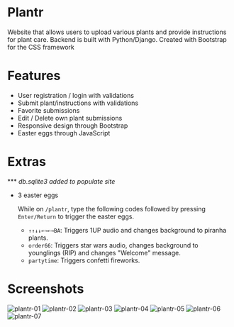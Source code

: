 # Plantr
Website that allows users to upload various plants and provide instructions for plant care. Backend is built with Python/Django. Created with Bootstrap for the CSS framework

# Features
- User registration / login with validations
- Submit plant/instructions with validations
- Favorite submissions
- Edit / Delete own plant submissions
- Responsive design through Bootstrap
- Easter eggs through JavaScript

# Extras
*** *db.sqlite3 added to populate site*
- 3 easter eggs

  While on `/plantr`, type the following codes followed by pressing `Enter/Return` to trigger the easter eggs.
  - `↑↑↓↓←→←→BA`: Triggers 1UP audio and changes background to piranha plants.
  - `order66`: Triggers star wars audio, changes background to younglings (RIP) and changes "Welcome" message.
  - `partytime`: Triggers confetti fireworks.

# Screenshots
![plantr-01](https://user-images.githubusercontent.com/65821328/122810980-d1a99500-d284-11eb-9465-153084deb0b5.png)
![plantr-02](https://user-images.githubusercontent.com/65821328/122810988-d4a48580-d284-11eb-8889-4557a55233bf.png)
![plantr-03](https://user-images.githubusercontent.com/65821328/122810993-d66e4900-d284-11eb-804c-a95e90569bba.png)
![plantr-04](https://user-images.githubusercontent.com/65821328/123008312-85874f00-d36f-11eb-991e-5982d7080e2d.png)
![plantr-05](https://user-images.githubusercontent.com/65821328/122811002-d8380c80-d284-11eb-9773-679c66da1b85.png)
![plantr-06](https://user-images.githubusercontent.com/65821328/122811005-d9693980-d284-11eb-95a5-b2b4c92788a9.png)
![plantr-07](https://user-images.githubusercontent.com/65821328/122811009-da01d000-d284-11eb-9154-6f9cbcd10491.png)

